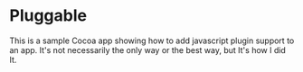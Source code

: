 Pluggable
=========

This is a sample Cocoa app showing how to add javascript plugin support to an app. It's not necessarily the only way or the best way, but It's how I did It.